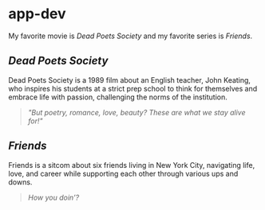 # app-dev
My favorite movie is _Dead Poets Society_ and my favorite series is _Friends_.

## _Dead Poets Society_
Dead Poets Society is a 1989 film about an English teacher, John Keating, who inspires his students at a strict prep school to think for themselves and embrace life with passion, challenging the norms of the institution.

> _"But poetry, romance, love, beauty? These are what we stay alive for!"_

## _Friends_
Friends is a sitcom about six friends living in New York City, navigating life, love, and career while supporting each other through various ups and downs.

> _How you doin’?_
